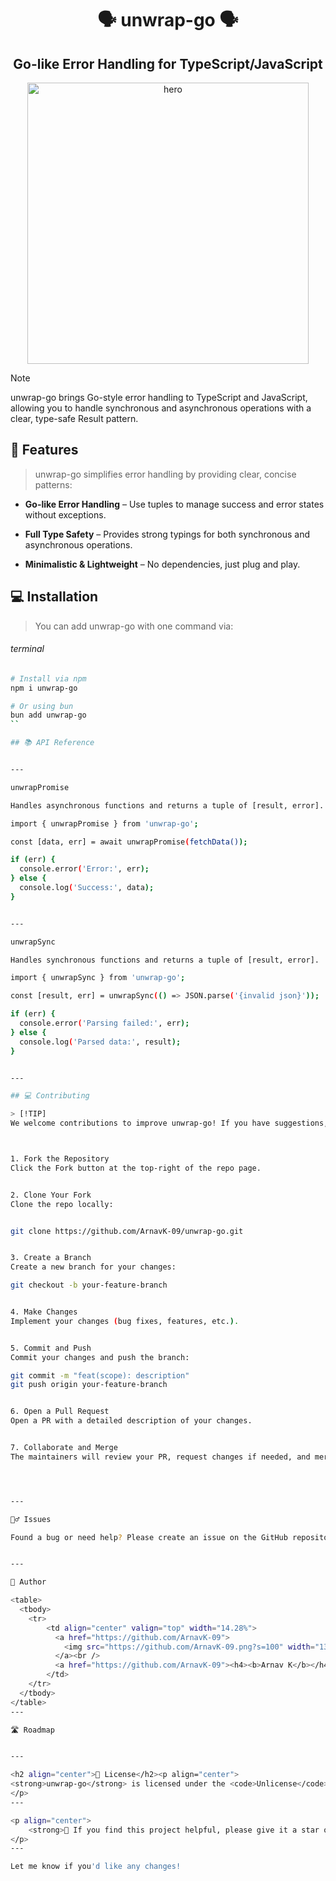 
<h1 align="center">🗣️ unwrap-go 🗣️</h1>
<h2 align="center">Go-like Error Handling for TypeScript/JavaScript</h2><p align="center">
    <img alt="hero" width="450" src="https://emoji-route.deno.dev/gif/🗣️" />
</p> 

> [!NOTE]
>
> unwrap-go brings Go-style error handling to TypeScript and JavaScript, allowing you to handle synchronous and asynchronous operations with a clear, type-safe Result pattern.



## 🌟 Features

> unwrap-go simplifies error handling by providing clear, concise patterns:



- **Go-like Error Handling** – Use tuples to manage success and error states without exceptions.

- **Full Type Safety** – Provides strong typings for both synchronous and asynchronous operations.

- **Minimalistic & Lightweight** – No dependencies, just plug and play.


## 💻 Installation

> You can add unwrap-go with one command via:



###### terminal

```bash
# Install via npm
npm i unwrap-go

# Or using bun
bun add unwrap-go
``

## 📚 API Reference


---

unwrapPromise

Handles asynchronous functions and returns a tuple of [result, error].

import { unwrapPromise } from 'unwrap-go';

const [data, err] = await unwrapPromise(fetchData());

if (err) {
  console.error('Error:', err);
} else {
  console.log('Success:', data);
}


---

unwrapSync

Handles synchronous functions and returns a tuple of [result, error].

import { unwrapSync } from 'unwrap-go';

const [result, err] = unwrapSync(() => JSON.parse('{invalid json}'));

if (err) {
  console.error('Parsing failed:', err);
} else {
  console.log('Parsed data:', result);
}


---

## 💻 Contributing

> [!TIP]
We welcome contributions to improve unwrap-go! If you have suggestions, bug fixes, or new feature ideas, follow these steps:



1. Fork the Repository
Click the Fork button at the top-right of the repo page.


2. Clone Your Fork
Clone the repo locally:


git clone https://github.com/ArnavK-09/unwrap-go.git


3. Create a Branch
Create a new branch for your changes:

git checkout -b your-feature-branch


4. Make Changes
Implement your changes (bug fixes, features, etc.).


5. Commit and Push
Commit your changes and push the branch:

git commit -m "feat(scope): description"
git push origin your-feature-branch


6. Open a Pull Request
Open a PR with a detailed description of your changes.


7. Collaborate and Merge
The maintainers will review your PR, request changes if needed, and merge it once approved.




---

🙋‍♂️ Issues

Found a bug or need help? Please create an issue on the GitHub repository with a detailed description.


---

👤 Author

<table>
  <tbody>
    <tr>
        <td align="center" valign="top" width="14.28%">
          <a href="https://github.com/ArnavK-09">
            <img src="https://github.com/ArnavK-09.png?s=100" width="130px;" alt="Arnav K"/>
          </a><br />
          <a href="https://github.com/ArnavK-09"><h4><b>Arnav K</b></h4></a>
        </td>
    </tr>
  </tbody>
</table>
---

🛣️ Roadmap


---

<h2 align="center">📄 License</h2><p align="center">
<strong>unwrap-go</strong> is licensed under the <code>Unlicense</code> License. See the <a href="https://github.com/ArnavK-09/unwrap-go/blob/main/LICENSE">LICENSE</a> file for more details.
</p>
---

<p align="center">
    <strong>🌟 If you find this project helpful, please give it a star on GitHub! 🌟</strong>
</p>
---

Let me know if you'd like any changes!

